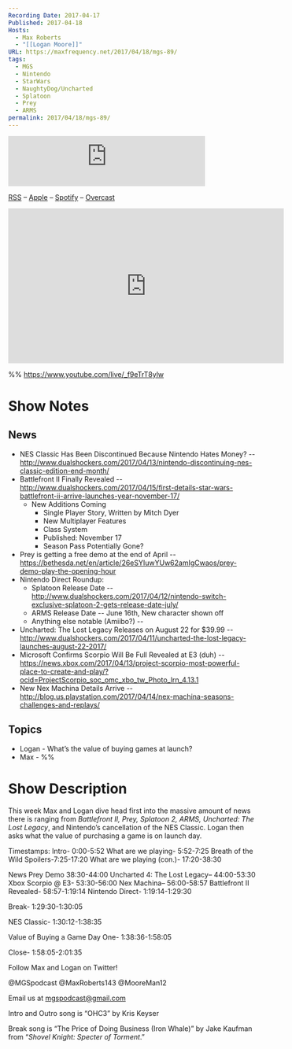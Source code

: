```yaml
---
Recording Date: 2017-04-17
Published: 2017-04-18
Hosts:
  - Max Roberts
  - "[[Logan Moore]]"
URL: https://maxfrequency.net/2017/04/18/mgs-89/
tags:
  - MGS
  - Nintendo
  - StarWars
  - NaughtyDog/Uncharted
  - Splatoon
  - Prey
  - ARMS
permalink: 2017/04/18/mgs-89/
---
```

<iframe src="https://podcasters.spotify.com/pod/show/millennialgamingspeak/embed/episodes/Episode-89-Battlefront-II-Looks-Really-Freaking-Awesome-e1adhrf/a-a6ts405" height="102px" width="400px" frameborder="0" scrolling="no"></iframe>

[RSS](https://anchor.fm/s/74aa3858/podcast/rss) – [Apple](https://podcasts.apple.com/us/podcast/episode-3-gdc-wrap-up/id1000915981?i=1000542222515) – [Spotify](https://open.spotify.com/episode/7wePXT4Bt22LWifVLx3n8y) – [Overcast](https://overcast.fm/+EtIgeWxEU)

<div class=iframe-container>
<iframe width="560" height="315" src="https://www.youtube-nocookie.com/embed/_f9eTrT8ylw?si=nTu1qzvF24-pFW-T" title="YouTube video player" frameborder="0" allow="accelerometer; autoplay; clipboard-write; encrypted-media; gyroscope; picture-in-picture; web-share" allowfullscreen></iframe>
</div>

%%
https://www.youtube.com/live/_f9eTrT8ylw

# Show Notes

## News

- NES Classic Has Been Discontinued Because Nintendo Hates Money? -- http://www.dualshockers.com/2017/04/13/nintendo-discontinuing-nes-classic-edition-end-month/
- Battlefront II Finally Revealed -- http://www.dualshockers.com/2017/04/15/first-details-star-wars-battlefront-ii-arrive-launches-year-november-17/
	- New Additions Coming
		- Single Player Story, Written by Mitch Dyer
		- New Multiplayer Features
		- Class System
		- Published: November 17
		- Season Pass Potentially Gone?
- Prey is getting a free demo at the end of April -- https://bethesda.net/en/article/26eSYIuwYUw62amIgCwaos/prey-demo-play-the-opening-hour
- Nintendo Direct Roundup:
	- Splatoon Release Date -- http://www.dualshockers.com/2017/04/12/nintendo-switch-exclusive-splatoon-2-gets-release-date-july/ 
	- ARMS Release Date -- June 16th, New character shown off
	- Anything else notable (Amiibo?) -- 
- Uncharted: The Lost Legacy Releases on August 22 for $39.99 -- http://www.dualshockers.com/2017/04/11/uncharted-the-lost-legacy-launches-august-22-2017/
- Microsoft Confirms Scorpio Will Be Full Revealed at E3 (duh) -- https://news.xbox.com/2017/04/13/project-scorpio-most-powerful-place-to-create-and-play/?ocid=ProjectScorpio_soc_omc_xbo_tw_Photo_lrn_4.13.1
- New Nex Machina Details Arrive -- http://blog.us.playstation.com/2017/04/14/nex-machina-seasons-challenges-and-replays/ 

## Topics

- Logan - What’s the value of buying games at launch?
- Max - %%
# Show Description

This week Max and Logan dive head first into the massive amount of news there is ranging from *Battlefront II, Prey, Splatoon 2, ARMS, Uncharted: The Lost Legacy*, and Nintendo’s cancellation of the NES Classic. Logan then asks what the value of purchasing a game is on launch day.

Timestamps:
Intro- 0:00-5:52
What are we playing- 5:52-7:25
Breath of the Wild Spoilers-7:25-17:20
What are we playing (con.)- 17:20-38:30

News
Prey Demo 38:30-44:00
Uncharted 4: The Lost Legacy– 44:00-53:30
Xbox Scorpio @ E3- 53:30-56:00
Nex Machina– 56:00-58:57
Battlefront II Revealed- 58:57-1:19:14
Nintendo Direct- 1:19:14-1:29:30

Break- 1:29:30-1:30:05

NES Classic- 1:30:12-1:38:35

Value of Buying a Game Day One- 1:38:36-1:58:05

Close- 1:58:05-2:01:35

Follow Max and Logan on Twitter!

@MGSpodcast
@MaxRoberts143
@MooreMan12

Email us at mgspodcast@gmail.com

Intro and Outro song is “OHC3” by Kris Keyser

Break song is “The Price of Doing Business (Iron Whale)” by Jake Kaufman from “*Shovel Knight: Specter of Torment*.”